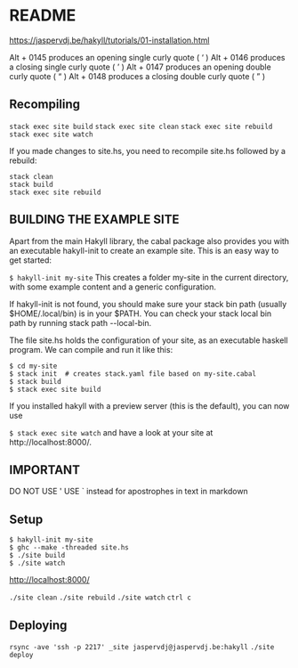 # README


https://jaspervdj.be/hakyll/tutorials/01-installation.html


Alt + 0145 produces an opening single curly quote ( ‘ )
Alt + 0146 produces a closing single curly quote ( ’ )
Alt + 0147 produces an opening double curly quote ( “ )
Alt + 0148 produces a closing double curly quote ( ” )


## Recompiling

```stack exec site build```
```stack exec site clean```
```stack exec site rebuild```
```stack exec site watch```

If you made changes to site.hs, you need to recompile site.hs followed by a rebuild:

```
stack clean
stack build
stack exec site rebuild
```


## BUILDING THE EXAMPLE SITE

Apart from the main Hakyll library, the cabal package also provides you with an executable hakyll-init to create an example site. This is an easy way to get started:

```$ hakyll-init my-site```
This creates a folder my-site in the current directory, with some example content and a generic configuration.

If hakyll-init is not found, you should make sure your stack bin path (usually $HOME/.local/bin) is in your $PATH. You can check your stack local bin path by running stack path --local-bin.

The file site.hs holds the configuration of your site, as an executable haskell program. We can compile and run it like this:

```
$ cd my-site
$ stack init  # creates stack.yaml file based on my-site.cabal
$ stack build
$ stack exec site build
```

If you installed hakyll with a preview server (this is the default), you can now use

```$ stack exec site watch```
and have a look at your site at http://localhost:8000/.



## IMPORTANT

DO NOT USE '
USE ` instead for apostrophes in text in markdown





## Setup

```
$ hakyll-init my-site
$ ghc --make -threaded site.hs
$ ./site build
$ ./site watch
```

[http://localhost:8000/](http://localhost:8000/)

`./site clean`
`./site rebuild` <!-- (performs clean and build) -->
`./site watch`
`ctrl c`

## Deploying
`rsync -ave 'ssh -p 2217' _site jaspervdj@jaspervdj.be:hakyll`
`./site deploy`
